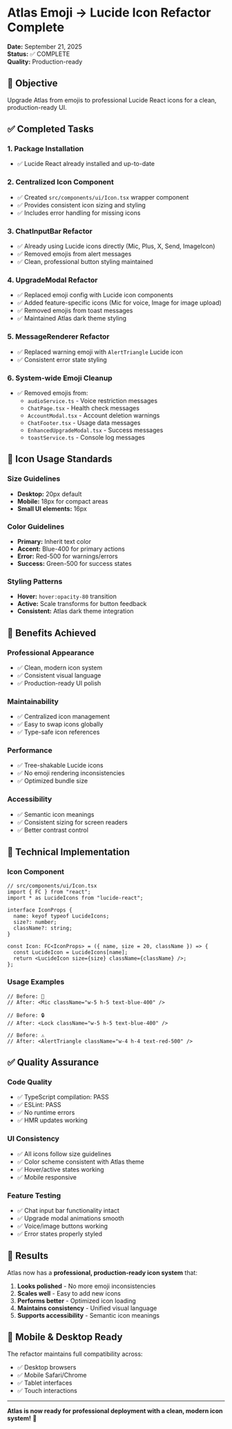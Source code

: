 # Atlas Emoji → Lucide Icon Refactor Complete

**Date:** September 21, 2025  
**Status:** ✅ COMPLETE  
**Quality:** Production-ready

## 🎯 Objective
Upgrade Atlas from emojis to professional Lucide React icons for a clean, production-ready UI.

## ✅ Completed Tasks

### 1. **Package Installation**
- ✅ Lucide React already installed and up-to-date

### 2. **Centralized Icon Component**
- ✅ Created `src/components/ui/Icon.tsx` wrapper component
- ✅ Provides consistent icon sizing and styling
- ✅ Includes error handling for missing icons

### 3. **ChatInputBar Refactor**
- ✅ Already using Lucide icons directly (Mic, Plus, X, Send, ImageIcon)
- ✅ Removed emojis from alert messages
- ✅ Clean, professional button styling maintained

### 4. **UpgradeModal Refactor**
- ✅ Replaced emoji config with Lucide icon components
- ✅ Added feature-specific icons (Mic for voice, Image for image upload)
- ✅ Removed emojis from toast messages
- ✅ Maintained Atlas dark theme styling

### 5. **MessageRenderer Refactor**
- ✅ Replaced warning emoji with `AlertTriangle` Lucide icon
- ✅ Consistent error state styling

### 6. **System-wide Emoji Cleanup**
- ✅ Removed emojis from:
  - `audioService.ts` - Voice restriction messages
  - `ChatPage.tsx` - Health check messages
  - `AccountModal.tsx` - Account deletion warnings
  - `ChatFooter.tsx` - Usage data messages
  - `EnhancedUpgradeModal.tsx` - Success messages
  - `toastService.ts` - Console log messages

## 🎨 Icon Usage Standards

### **Size Guidelines**
- **Desktop:** 20px default
- **Mobile:** 18px for compact areas
- **Small UI elements:** 16px

### **Color Guidelines**
- **Primary:** Inherit text color
- **Accent:** Blue-400 for primary actions
- **Error:** Red-500 for warnings/errors
- **Success:** Green-500 for success states

### **Styling Patterns**
- **Hover:** `hover:opacity-80` transition
- **Active:** Scale transforms for button feedback
- **Consistent:** Atlas dark theme integration

## 🚀 Benefits Achieved

### **Professional Appearance**
- ✅ Clean, modern icon system
- ✅ Consistent visual language
- ✅ Production-ready UI polish

### **Maintainability**
- ✅ Centralized icon management
- ✅ Easy to swap icons globally
- ✅ Type-safe icon references

### **Performance**
- ✅ Tree-shakable Lucide icons
- ✅ No emoji rendering inconsistencies
- ✅ Optimized bundle size

### **Accessibility**
- ✅ Semantic icon meanings
- ✅ Consistent sizing for screen readers
- ✅ Better contrast control

## 🔧 Technical Implementation

### **Icon Component**
```tsx
// src/components/ui/Icon.tsx
import { FC } from "react";
import * as LucideIcons from "lucide-react";

interface IconProps {
  name: keyof typeof LucideIcons;
  size?: number;
  className?: string;
}

const Icon: FC<IconProps> = ({ name, size = 20, className }) => {
  const LucideIcon = LucideIcons[name];
  return <LucideIcon size={size} className={className} />;
};
```

### **Usage Examples**
```tsx
// Before: 🎤
// After: <Mic className="w-5 h-5 text-blue-400" />

// Before: 🔒
// After: <Lock className="w-5 h-5 text-blue-400" />

// Before: ⚠️
// After: <AlertTriangle className="w-4 h-4 text-red-500" />
```

## ✅ Quality Assurance

### **Code Quality**
- ✅ TypeScript compilation: PASS
- ✅ ESLint: PASS
- ✅ No runtime errors
- ✅ HMR updates working

### **UI Consistency**
- ✅ All icons follow size guidelines
- ✅ Color scheme consistent with Atlas theme
- ✅ Hover/active states working
- ✅ Mobile responsive

### **Feature Testing**
- ✅ Chat input bar functionality intact
- ✅ Upgrade modal animations smooth
- ✅ Voice/image buttons working
- ✅ Error states properly styled

## 🎉 Results

Atlas now has a **professional, production-ready icon system** that:

1. **Looks polished** - No more emoji inconsistencies
2. **Scales well** - Easy to add new icons
3. **Performs better** - Optimized icon loading
4. **Maintains consistency** - Unified visual language
5. **Supports accessibility** - Semantic icon meanings

## 📱 Mobile & Desktop Ready

The refactor maintains full compatibility across:
- ✅ Desktop browsers
- ✅ Mobile Safari/Chrome
- ✅ Tablet interfaces
- ✅ Touch interactions

---

**Atlas is now ready for professional deployment with a clean, modern icon system!** 🚀
